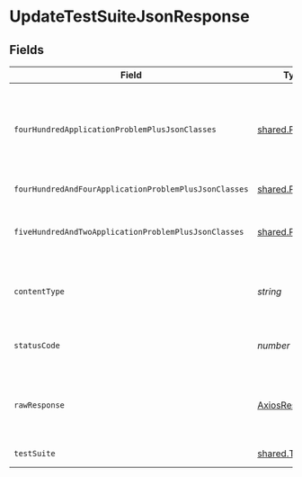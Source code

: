 # UpdateTestSuiteJsonResponse


## Fields

| Field                                                                                              | Type                                                                                               | Required                                                                                           | Description                                                                                        |
| -------------------------------------------------------------------------------------------------- | -------------------------------------------------------------------------------------------------- | -------------------------------------------------------------------------------------------------- | -------------------------------------------------------------------------------------------------- |
| `fourHundredApplicationProblemPlusJsonClasses`                                                     | [shared.Problem](../../../sdk/models/shared/problem.md)[]                                          | :heavy_minus_sign:                                                                                 | problem with test suite definition - probably some bad input occurs (invalid JSON body or similar) |
| `fourHundredAndFourApplicationProblemPlusJsonClasses`                                              | [shared.Problem](../../../sdk/models/shared/problem.md)[]                                          | :heavy_minus_sign:                                                                                 | test suite not found                                                                               |
| `fiveHundredAndTwoApplicationProblemPlusJsonClasses`                                               | [shared.Problem](../../../sdk/models/shared/problem.md)[]                                          | :heavy_minus_sign:                                                                                 | problem with communicating with kubernetes cluster                                                 |
| `contentType`                                                                                      | *string*                                                                                           | :heavy_check_mark:                                                                                 | HTTP response content type for this operation                                                      |
| `statusCode`                                                                                       | *number*                                                                                           | :heavy_check_mark:                                                                                 | HTTP response status code for this operation                                                       |
| `rawResponse`                                                                                      | [AxiosResponse](https://axios-http.com/docs/res_schema)                                            | :heavy_minus_sign:                                                                                 | Raw HTTP response; suitable for custom response parsing                                            |
| `testSuite`                                                                                        | [shared.TestSuite](../../../sdk/models/shared/testsuite.md)                                        | :heavy_minus_sign:                                                                                 | successful operation                                                                               |